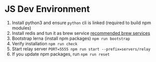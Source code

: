 # JS Dev Environment

1. Install python3 and ensure `python` cli is linked (required to build npm modules)
2. Install redis and tun it as brew service [recommended brew services](https://gist.github.com/tomysmile/1b8a321e7c58499ef9f9441b2faa0aa8)
3. Bootstrap lerna (install npm packages) `npm run bootstrap`
4. Verify installation `npm run check`
5. Start relay server `PORT=5555 npm run start --prefix=servers/relay`
6. If you update npm packages, run `npm run reset`

